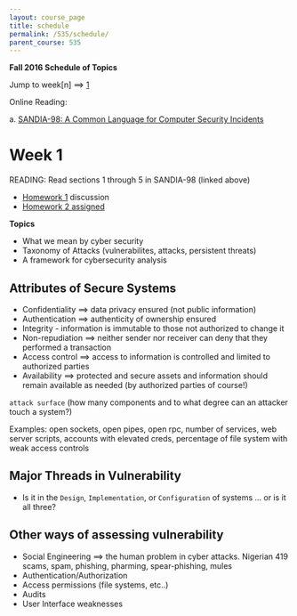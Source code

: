 ```yaml
---
layout: course_page
title: schedule
permalink: /535/schedule/
parent_course: 535
---
```


**Fall 2016 Schedule of Topics**

Jump to week[n] ==> [1](#week-1)

Online Reading:

a. [SANDIA-98: A Common Language for Computer Security Incidents](http://prod.sandia.gov/techlib/access-control.cgi/1998/988667.pdf)


Week 1
=======
READING: Read sections 1 through 5 in SANDIA-98 (linked above)

- [Homework 1](/535/hw1/) discussion
- [Homework 2 assigned](/535/hw2/)

**Topics**

* What we mean by cyber security
* Taxonomy of Attacks (vulnerabilites, attacks, persistent threats)
* A framework for cybersecurity analysis

Attributes of Secure Systems
---
- Confidentiality ==> data privacy ensured (not public information)
- Authentication ==> authenticity of ownership ensured
- Integrity - information is immutable to those not authorized to change it
- Non-repudiation ==> neither sender nor receiver can deny that they performed a transaction
- Access control ==> access to information is controlled and limited to authorized parties
- Availability ==> protected and secure assets and information should remain available as needed (by authorized parties of course!)

```attack surface``` (how many components and to what degree can an attacker touch a system?) 

Examples: open sockets, open pipes, open rpc, number of services, web server scripts, accounts with elevated creds, percentage of file system with weak access controls

Major Threads in Vulnerability
---
- Is it in the ```Design```, ```Implementation```, or ```Configuration``` of systems ... or is it all three?

Other ways of assessing vulnerability
---
- Social Engineering ==> the human problem in cyber attacks. Nigerian 419 scams, spam, phishing, pharming, spear-phishing, mules
- Authentication/Authorization
- Access permissions (file systems, etc..)
- Audits
- User Interface weaknesses
 



